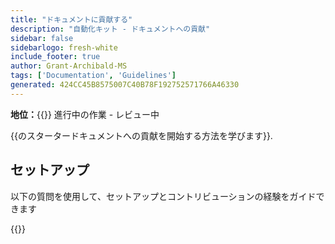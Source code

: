 ```yaml
---
title: "ドキュメントに貢献する"
description: "自動化キット - ドキュメントへの貢献"
sidebar: false
sidebarlogo: fresh-white
include_footer: true
author: Grant-Archibald-MS
tags: ['Documentation', 'Guidelines']
generated: 424CC45B8575007C40B78F192752571766A46330
---
```


**地位：**{{<externalImage src="https://github.githubassets.com/images/icons/emoji/unicode/1f6a7.png" size="16x16" text="Construction Icon">}} 進行中の作業 - レビュー中

{{のスタータードキュメントへの貢献を開始する方法を学びます<product-name>}}.

## セットアップ

以下の質問を使用して、セットアップとコントリビューションの経験をガイドできます

{{<questions name="/content/ja/contribution/documentation.json" completed="セットアップの質問を完了していただきありがとうございます" showNavigationButtons="false" locale="ja">}}
